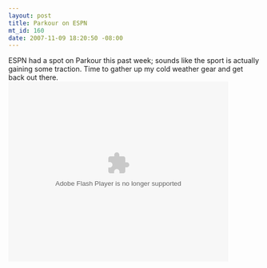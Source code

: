 ```yaml
--- 
layout: post
title: Parkour on ESPN
mt_id: 160
date: 2007-11-09 18:20:50 -08:00
---
```

ESPN had a spot on Parkour this past week; sounds like the sport is actually gaining some traction.  Time to gather up my cold weather gear and get back out there.
<object width="440" height="361"><param name="movie" value="http://sports.espn.go.com/broadband/player.swf?mediaId=3097213"/><param name="wmode" value="transparent"/><param name="allowScriptAccess" value="always"/><embed src="http://sports.espn.go.com/broadband/player.swf?mediaId=3097213" type="application/x-shockwave-flash" wmode="transparent" width="440" height="361" allowScriptAccess="always"></embed></object>
